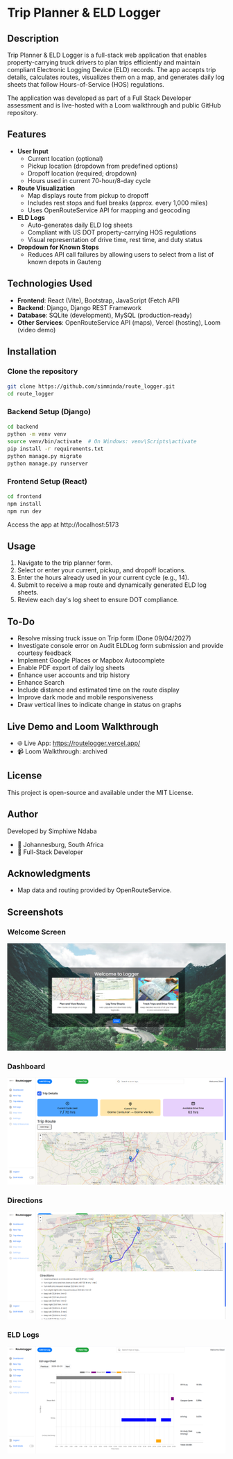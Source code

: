 # Trip Planner & ELD Logger

## Description
Trip Planner & ELD Logger is a full-stack web application that enables property-carrying truck drivers to plan trips efficiently and maintain compliant Electronic Logging Device (ELD) records. The app accepts trip details, calculates routes, visualizes them on a map, and generates daily log sheets that follow Hours-of-Service (HOS) regulations.

The application was developed as part of a Full Stack Developer assessment and is live-hosted with a Loom walkthrough and public GitHub repository.

## Features
- **User Input**
  - Current location (optional)
  - Pickup location (dropdown from predefined options)
  - Dropoff location (required; dropdown)
  - Hours used in current 70-hour/8-day cycle
- **Route Visualization**
  - Map displays route from pickup to dropoff
  - Includes rest stops and fuel breaks (approx. every 1,000 miles)
  - Uses OpenRouteService API for mapping and geocoding
- **ELD Logs**
  - Auto-generates daily ELD log sheets
  - Compliant with US DOT property-carrying HOS regulations
  - Visual representation of drive time, rest time, and duty status
- **Dropdown for Known Stops**
  - Reduces API call failures by allowing users to select from a list of known depots in Gauteng

## Technologies Used
- **Frontend**: React (Vite), Bootstrap, JavaScript (Fetch API)
- **Backend**: Django, Django REST Framework
- **Database**: SQLite (development), MySQL (production-ready)
- **Other Services**: OpenRouteService API (maps), Vercel (hosting), Loom (video demo)

## Installation

### Clone the repository
```bash
git clone https://github.com/simminda/route_logger.git
cd route_logger
```

### Backend Setup (Django)
```bash
cd backend
python -m venv venv
source venv/bin/activate  # On Windows: venv\Scripts\activate
pip install -r requirements.txt
python manage.py migrate
python manage.py runserver
```

### Frontend Setup (React)
```bash
cd frontend
npm install
npm run dev
```

Access the app at http://localhost:5173

## Usage
1. Navigate to the trip planner form.
2. Select or enter your current, pickup, and dropoff locations.
3. Enter the hours already used in your current cycle (e.g., 14).
4. Submit to receive a map route and dynamically generated ELD log sheets.
5. Review each day's log sheet to ensure DOT compliance.

## To-Do
- Resolve missing truck issue on Trip form (Done 09/04/2027)
- Investigate console error on Audit ELDLog form submission and provide courtesy feedback
- Implement Google Places or Mapbox Autocomplete
- Enable PDF export of daily log sheets
- Enhance user accounts and trip history
- Enhance Search
- Include distance and estimated time on the route display
- Improve dark mode and mobile responsiveness
- Draw vertical lines to indicate change in status on graphs


## Live Demo and Loom Walkthrough
- 🌐 Live App: https://routelogger.vercel.app/
- 📹 Loom Walkthrough: archived

## License
This project is open-source and available under the MIT License.

## Author
Developed by Simphiwe Ndaba
- 📍 Johannesburg, South Africa
- 💼 Full-Stack Developer

## Acknowledgments
- Map data and routing provided by OpenRouteService.

## Screenshots

### Welcome Screen
![Welcome Screen](screenshots/0.%20welcome%20screen.png)

### Dashboard
![Dashboard](screenshots/1.%20dashboard.png)

### Directions
![Directions](screenshots/2.%20directions.png)

### ELD Logs
![ELD Logs](screenshots/3.%20logs.png)